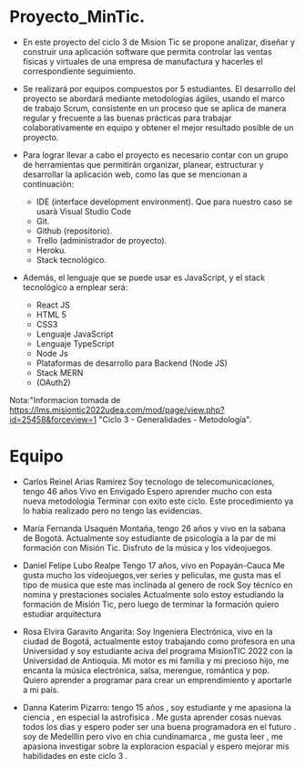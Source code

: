 # Proyecto_MinTic.

* En este proyecto del ciclo 3 de Mision Tic se propone analizar, diseñar y construir una aplicación software que permita controlar las ventas físicas y virtuales de una empresa de manufactura y hacerles el correspondiente seguimiento.
* Se realizará por equipos compuestos por 5 estudiantes. El desarrollo del proyecto se abordará mediante metodologías ágiles, usando el marco de trabajo Scrum, consistente en un proceso que se aplica de manera regular y frecuente a las buenas prácticas para trabajar colaborativamente en equipo y obtener el mejor resultado posible de un proyecto.
* Para lograr llevar a cabo el proyecto es necesario contar con un grupo de herramientas que permitirán organizar, planear, estructurar y desarrollar la aplicación web, como las que se mencionan a continuaciòn:

    * IDE (interface development environment). Que para nuestro caso se usarà Visual Studio Code
    * Git.
    * Github (repositorio).
    * Trello (administrador de proyecto). 
    * Heroku. 
    * Stack tecnológico. 

* Además, el lenguaje que se puede usar es JavaScript, y el stack tecnológico a emplear será:

    * React JS
    * HTML 5 
    * CSS3 
    * Lenguaje JavaScript
    * Lenguaje TypeScript 
    * Node Js
    * Plataformas de desarrollo para Backend (Node JS)
    * Stack MERN
    * (OAuth2)

Nota:"Informacion tomada de <https://lms.misiontic2022udea.com/mod/page/view.php?id=25458&forceview=1> "Ciclo 3 - Generalidades - Metodología".


# Equipo



* Carlos Reinel Arias Ramirez
Soy tecnologo de telecomunicaciones, tengo 46 años
Vivo en Envigado
Espero aprender mucho con esta nueva metodologia
Terminar con exito este ciclo.
Este procedimiento ya lo habia realizado pero no tengo las evidencias.

* María Fernanda Usaquén Montaña, tengo 26 años y vivo en la sabana de Bogotá. Actualmente soy estudiante de psicología a la par de mi formación con Misión Tic. Disfruto de la música y los videojuegos.

* Daniel Felipe Lubo Realpe 
Tengo 17 años, vivo en Popayán-Cauca
Me gusta mucho los videojuegos,ver series y peliculas, me gusta mas el tipo de musica que este mas inclinada al genero de rock
Soy técnico en nomina y prestaciones sociales
Actualmente solo estoy estudiando la formación de Misión Tic, pero luego de terminar la formación quiero estudiar arquitectura 

* Rosa Elvira Garavito Angarita:
Soy Ingeniera Electrónica, vivo en la ciudad de Bogotá, actualmente estoy trabajando como profesora en una Universidad y soy estudiante aciva del programa MisionTIC 2022 con la Universidad de Antioquia. Mi motor es mi familia y mi precioso hijo, me encanta la música electrónica, salsa, merengue, romántica y pop. Quiero aprender a programar para crear un emprendimiento y aportarle a mi país.

* Danna Katerim Pizarro:
tengo 15 años , soy estudiante y me apasiona la ciencia , en especial la astrofisica . Me gusta aprender cosas nuevas todos los dias y espero poder ser una buena programadora en el futuro .
soy de Medelllin pero vivo en chia cundinamarca , me gusta leer , me apasiona investigar sobre la exploracion espacial y espero mejorar mis habilidades en este ciclo 3 .
